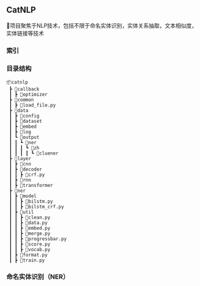 ## CatNLP

👋项目聚焦于NLP技术，包括不限于命名实体识别，实体关系抽取，文本相似度，实体链接等技术

### 索引

### 目录结构

```
📦catnlp
 ┣ 📂callback
 ┃ ┣ 📂optimizer
 ┣ 📂common
 ┃ ┣ 📜load_file.py
 ┣ 📂data
 ┃ ┣ 📂config
 ┃ ┣ 📂dataset
 ┃ ┣ 📂embed
 ┃ ┣ 📂log
 ┃ ┗ 📂output
 ┃ ┃ ┗ 📂ner
 ┃ ┃ ┃ ┗ 📂zh
 ┃ ┃ ┃ ┃ ┗ 📂cluener
 ┣ 📂layer
 ┃ ┣ 📂cnn
 ┃ ┣ 📂decoder
 ┃ ┃ ┣ 📜crf.py
 ┃ ┣ 📂rnn
 ┃ ┣ 📂transformer
 ┣ 📂ner
 ┃ ┣ 📂model
 ┃ ┃ ┣ 📜bilstm.py
 ┃ ┃ ┣ 📜bilstm_crf.py
 ┃ ┣ 📂util
 ┃ ┃ ┣ 📜clean.py
 ┃ ┃ ┣ 📜data.py
 ┃ ┃ ┣ 📜embed.py
 ┃ ┃ ┣ 📜merge.py
 ┃ ┃ ┣ 📜progressbar.py
 ┃ ┃ ┣ 📜score.py
 ┃ ┃ ┣ 📜vocab.py
 ┃ ┣ 📜format.py
 ┃ ┣ 📜train.py
```

### 命名实体识别（NER）
